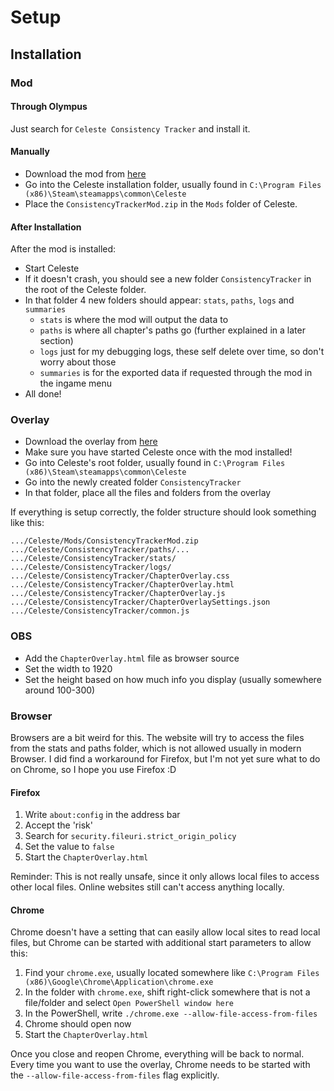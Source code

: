 # Setup

## Installation

### Mod

#### Through Olympus

Just search for `Celeste Consistency Tracker` and install it.

#### Manually

- Download the mod from [here](https://github.com/viddie/ConsistencyTrackerMod/releases)
- Go into the Celeste installation folder, usually found in `C:\Program Files (x86)\Steam\steamapps\common\Celeste`
- Place the `ConsistencyTrackerMod.zip` in the `Mods` folder of Celeste.

#### After Installation

After the mod is installed:

- Start Celeste
- If it doesn't crash, you should see a new folder `ConsistencyTracker` in the root of the Celeste folder.
- In that folder 4 new folders should appear: `stats`, `paths`, `logs` and `summaries`
  - `stats` is where the mod will output the data to
  - `paths` is where all chapter's paths go (further explained in a later section)
  - `logs` just for my debugging logs, these self delete over time, so don't worry about those
  - `summaries` is for the exported data if requested through the mod in the ingame menu
- All done!

### Overlay

- Download the overlay from [here](https://github.com/viddie/ConsistencyTrackerMod/releases)
- Make sure you have started Celeste once with the mod installed!
- Go into Celeste's root folder, usually found in `C:\Program Files (x86)\Steam\steamapps\common\Celeste`
- Go into the newly created folder `ConsistencyTracker`
- In that folder, place all the files and folders from the overlay

If everything is setup correctly, the folder structure should look something like this:

```
.../Celeste/Mods/ConsistencyTrackerMod.zip
.../Celeste/ConsistencyTracker/paths/...
.../Celeste/ConsistencyTracker/stats/
.../Celeste/ConsistencyTracker/logs/
.../Celeste/ConsistencyTracker/ChapterOverlay.css
.../Celeste/ConsistencyTracker/ChapterOverlay.html
.../Celeste/ConsistencyTracker/ChapterOverlay.js
.../Celeste/ConsistencyTracker/ChapterOverlaySettings.json
.../Celeste/ConsistencyTracker/common.js
```

### OBS

- Add the `ChapterOverlay.html` file as browser source
- Set the width to 1920
- Set the height based on how much info you display (usually somewhere around 100-300)

### Browser

Browsers are a bit weird for this. The website will try to access the files from the stats and paths folder, which is not allowed usually in modern Browser. I did find a workaround for Firefox, but I'm not yet sure what to do on Chrome, so I hope you use Firefox :D

#### Firefox

1. Write `about:config` in the address bar
2. Accept the 'risk'
3. Search for `security.fileuri.strict_origin_policy`
4. Set the value to `false`
5. Start the `ChapterOverlay.html`

Reminder: This is not really unsafe, since it only allows local files to access other local files. Online websites still can't access anything locally.

#### Chrome

Chrome doesn't have a setting that can easily allow local sites to read local files, but Chrome can be started with additional start parameters to allow this:

1. Find your `chrome.exe`, usually located somewhere like `C:\Program Files (x86)\Google\Chrome\Application\chrome.exe`
2. In the folder with `chrome.exe`, shift right-click somewhere that is not a file/folder and select `Open PowerShell window here`
3. In the PowerShell, write `./chrome.exe --allow-file-access-from-files`
4. Chrome should open now
5. Start the `ChapterOverlay.html`

Once you close and reopen Chrome, everything will be back to normal. Every time you want to use the overlay, Chrome needs to be started with the `--allow-file-access-from-files` flag explicitly.
